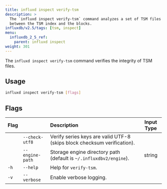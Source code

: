 ```yaml
---
title: influxd inspect verify-tsm
description: >
  The `influxd inspect verify-tsm` command analyzes a set of TSM files for inconsistencies
  between the TSM index and the blocks.
influxdb/v2.5/tags: [tsm, inspect]
menu:
  influxdb_2_5_ref:
    parent: influxd inspect
weight: 301
---
```


The `influxd inspect verify-tsm` command verifies the integrity of TSM files.

## Usage
```sh
influxd inspect verify-tsm [flags]
```

## Flags
| Flag |                 | Description                                                             | Input Type |
| :--- | :-------------- | :---------------------------------------------------------------------- | :--------: |
|      | `--check-utf8`  | Verify series keys are valid UTF-8 (skips block checksum verification). |            |
|      | `--engine-path` | Storage engine directory path (default is `~/.influxdbv2/engine`).      |   string   |
| `-h` | `--help`        | Help for `verify-tsm`.                                                  |            |
| `-v` | `--verbose`     | Enable verbose logging.                                                 |            |
